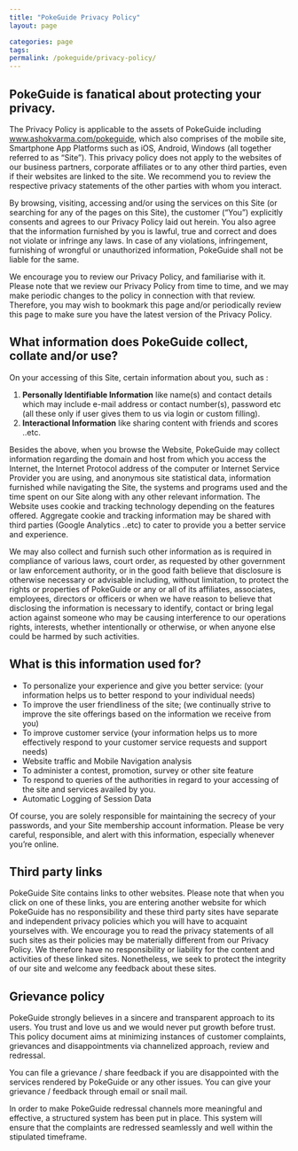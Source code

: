 ```yaml
---
title: "PokeGuide Privacy Policy"
layout: page

categories: page
tags:
permalink: /pokeguide/privacy-policy/
---
```


## PokeGuide is fanatical about protecting your privacy.
The Privacy Policy is applicable to the assets of PokeGuide including www.ashokvarma.com/pokeguide, which also comprises of the mobile site, Smartphone App Platforms such as iOS, Android, Windows (all together referred to as “Site”). This privacy policy does not apply to the websites of our business partners, corporate affiliates or to any other third parties, even if their websites are linked to the site. We recommend you to review the respective privacy statements of the other parties with whom you interact.

By browsing, visiting, accessing and/or using the services on this Site (or searching for any of the pages on this Site), the customer (“You”) explicitly consents and agrees to our Privacy Policy laid out herein. You also agree that the information furnished by you is lawful, true and correct and does not violate or infringe any laws. In case of any violations, infringement, furnishing of wrongful or unauthorized information, PokeGuide shall not be liable for the same.

We encourage you to review our Privacy Policy, and familiarise with it. Please note that we review our Privacy Policy from time to time, and we may make periodic changes to the policy in connection with that review. Therefore, you may wish to bookmark this page and/or periodically review this page to make sure you have the latest version of the Privacy Policy.

## What information does PokeGuide collect, collate and/or use?
On your accessing of this Site, certain information about you, such as :

1. **Personally Identifiable Information** like name(s) and contact details which may include e-mail address or contact number(s), password etc (all these only if user gives them to us via login or custom filling).
2. **Interactional Information** like sharing content with friends and scores ..etc.

Besides the above, when you browse the Website, PokeGuide may collect information regarding the domain and host from which you access the Internet, the Internet Protocol address of the computer or Internet Service Provider you are using, and anonymous site statistical data, information furnished while navigating the Site, the systems and programs used and the time spent on our Site along with any other relevant information. The Website uses cookie and tracking technology depending on the features offered. Aggregate cookie and tracking information may be shared with third parties (Google Analytics ..etc) to cater to provide you a better service and experience.

We may also collect and furnish such other information as is required in compliance of various laws, court order, as requested by other government or law enforcement authority, or in the good faith believe that disclosure is otherwise necessary or advisable including, without limitation, to protect the rights or properties of PokeGuide or any or all of its affiliates, associates, employees, directors or officers or when we have reason to believe that disclosing the information is necessary to identify, contact or bring legal action against someone who may be causing interference to our operations rights, interests, whether intentionally or otherwise, or when anyone else could be harmed by such activities.

## What is this information used for?
- To personalize your experience and give you better service: (your information helps us to better respond to your individual needs)
- To improve the user friendliness of the site; (we continually strive to improve the site offerings based on the information we receive from you)
- To improve customer service (your information helps us to more effectively respond to your customer service requests and support needs)
- Website traffic and Mobile Navigation analysis
- To administer a contest, promotion, survey or other site feature
- To respond to queries of the authorities in regard to your accessing of the site and services availed by you.
- Automatic Logging of Session Data

Of course, you are solely responsible for maintaining the secrecy of your passwords, and your Site membership account information. Please be very careful, responsible, and alert with this information, especially whenever you’re online.

## Third party links
PokeGuide Site contains links to other websites. Please note that when you click on one of these links, you are entering another website for which PokeGuide has no responsibility and these third party sites have separate and independent privacy policies which you will have to acquaint yourselves with. We encourage you to read the privacy statements of all such sites as their policies may be materially different from our Privacy Policy. We therefore have no responsibility or liability for the content and activities of these linked sites. Nonetheless, we seek to protect the integrity of our site and welcome any feedback about these sites.

## Grievance policy
PokeGuide strongly believes in a sincere and transparent approach to its users. You trust and love us and we would never put growth before trust. This policy document aims at minimizing instances of customer complaints, grievances and disappointments via channelized approach, review and redressal.

You can file a grievance / share feedback if you are disappointed with the services rendered by PokeGuide or any other issues. You can give your grievance / feedback through email or snail mail.

In order to make PokeGuide redressal channels more meaningful and effective, a structured system has been put in place. This system will ensure that the complaints are redressed seamlessly and well within the stipulated timeframe.


